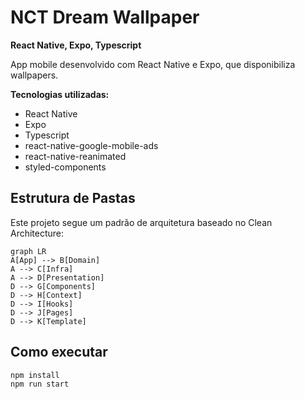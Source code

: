 # NCT Dream Wallpaper

**React Native, Expo, Typescript**

App mobile desenvolvido com React Native e Expo, que disponibiliza wallpapers.

**Tecnologias utilizadas:**

- React Native
- Expo
- Typescript
- react-native-google-mobile-ads
- react-native-reanimated
- styled-components

## Estrutura de Pastas

Este projeto segue um padrão de arquitetura baseado no Clean Architecture:

```mermaid
graph LR
A[App] --> B[Domain]
A --> C[Infra]
A --> D[Presentation]
D --> G[Components]
D --> H[Context]
D --> I[Hooks]
D --> J[Pages]
D --> K[Template]
```

## Como executar

    npm install
    npm run start
